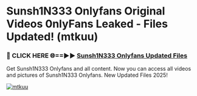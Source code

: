 # Sunsh1N333 Onlyfans Original Videos 0nlyFans Leaked - Files Updated! (mtkuu)

<h3>🔴 CLICK HERE 🌐==►► <a href="https://tinyurl.com/ehrbuxhb" rel="nofollow">Sunsh1N333 Onlyfans Updated Files</a></h3>

Get Sunsh1N333 Onlyfans and all content. Now you can access all videos and pictures of Sunsh1N333 Onlyfans. New Updated Files 2025!

[![mtkuu](https://i.imgur.com/lVYEuWS.gif)](https://tinyurl.com/ehrbuxhb)
